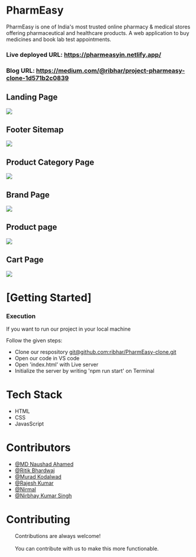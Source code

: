 <h1>PharmEasy</h1>
PharmEasy is one of India's most trusted online pharmacy & medical stores offering pharmaceutical and healthcare products. A web application to buy medicines and book lab test appointments.

### Live deployed URL: https://pharmeasyin.netlify.app/

### Blog URL: https://medium.com/@ribhar/project-pharmeasy-clone-1d571b2c0839


 <h2>Landing Page</h2>
    <img src="https://github.com/ribhar/PharmEasy-clone/blob/main/assests/land.png" />
    <h2>Footer Sitemap</h2>
     <img src="https://github.com/ribhar/PharmEasy-clone/blob/main/assests/footer.png" />
  <h2>Product Category Page</h2>
    <img src="https://github.com/ribhar/PharmEasy-clone/blob/main/assests/category.PNG" />
       <h2>Brand Page</h2>
    <img src="https://github.com/ribhar/PharmEasy-clone/blob/main/assests/brand.PNG" />
    <h2>Product page</h2>
    <img src="https://github.com/ribhar/PharmEasy-clone/blob/main/assests/product.PNG" />
        <h2>Cart Page</h2>
    <img src="https://github.com/ribhar/PharmEasy-clone/blob/main/assests/cart.PNG" />
    <h1>[Getting Started]</h1>
    <h3>Execution</h3>
    <p>If you want to run our project in your local machine</p>
    <p>Follow the given steps:</p>
    <ul>
        <li>Clone our respository <a href="git@github.com:ribhar/PharmEasy-clone.git">git@github.com:ribhar/PharmEasy-clone.git</a></li>
        <li>Open our code in VS code</li>
        <li>Open 'index.html' with Live server</li>
        <li>Initialize the server by writing 'npm run start' on Terminal</li>
    </ul>
        <h1>Tech Stack</h1>
    <ul>
        <li>HTML</li>
        <li>CSS</li>
        <li>JavasScript</li>
    </ul>
        <h1>Contributors</h1>
    <ul>
        <li> <a href="https://github.com/naushadcom">@MD Naushad Ahamed</a> </li>
        <li><a href="https://github.com/ribhar">@Ritik Bhardwaj</a></li>
        <li><a href="https://github.com/murad2243">@Murad Kodalwad</a></li>
        <li><a href="https://github.com/rajeshdeoghar">@Rajesh Kumar</a></li>
        <li><a href="https://github.com/Nirmal403">@Nirmal</a></li>
        <li><a href="https://github.com/nirbhay244">@Nirbhay Kumar Singh</a></li>
    </ul>
       <h1>Contributing</h1>
    <ul>
        Contributions are always welcome!<br><br>
        You can contribute with us to make this more functionable.
    </ul>
   

